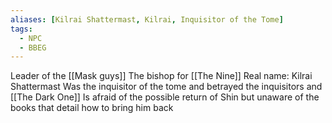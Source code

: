 ```yaml
---
aliases: [Kilrai Shattermast, Kilrai, Inquisitor of the Tome]
tags:
  - NPC
  - BBEG
---
```

Leader of the [[Mask guys]]
The bishop for [[The Nine]]
Real name: Kilrai Shattermast
Was the inquisitor of the tome and betrayed the inquisitors and [[The Dark One]]
Is afraid of the possible return of Shin but unaware of the books that detail how to bring him back